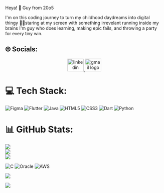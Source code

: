 
Heya! 👋 Guy from 20o5


I'm on this coding journey to turn my childhood daydreams into digital thingy
🧑‍💻staring at my screen with something irrevelant running inside my brains 
I'm guy who does learning, making epic fails, and throwing a party for every tiny win.



## 🌐 Socials:
<div align="center">
  <a href="https://www.linkedin.com/in/lokesh-ram-chand-b-b276bb291/?originalSubdomain=in" target="_blank">
    <img src="https://raw.githubusercontent.com/maurodesouza/profile-readme-generator/master/src/assets/icons/social/linkedin/default.svg" width="52" height="40" alt="linkedin logo"  />
  </a>
  <a href="lokeshramchand@gmail.com" target="_blank">
    <img src="https://raw.githubusercontent.com/maurodesouza/profile-readme-generator/master/src/assets/icons/social/gmail/default.svg" width="52" height="40" alt="gmail logo"  />
  </a>
</div>

###
# 💻 Tech Stack:
![Figma](https://img.shields.io/badge/figma-%23F24E1E.svg?style=flat-square&logo=figma&logoColor=white) ![Flutter](https://img.shields.io/badge/Flutter-%2302569B.svg?style=flat-square&logo=Flutter&logoColor=white) ![Java](https://img.shields.io/badge/java-%23ED8B00.svg?style=flat-square&logo=openjdk&logoColor=white) ![HTML5](https://img.shields.io/badge/html5-%23E34F26.svg?style=flat-square&logo=html5&logoColor=white) ![CSS3](https://img.shields.io/badge/css3-%231572B6.svg?style=flat-square&logo=css3&logoColor=white) ![Dart](https://img.shields.io/badge/dart-%230175C2.svg?style=flat-square&logo=dart&logoColor=white) ![Python](https://img.shields.io/badge/python-3670A0?style=flat-square&logo=python&logoColor=ffdd54)
# 📊 GitHub Stats:
![](https://github-readme-stats.vercel.app/api?username=lokeshramchand-ctrl&theme=dark&hide_border=false&include_all_commits=true&count_private=true)<br/>
![](https://github-readme-streak-stats.herokuapp.com/?user=lokeshramchand-ctrl&theme=dark&hide_border=false)<br/>
![](https://github-readme-stats.vercel.app/api/top-langs/?username=lokeshramchand-ctrl&theme=dark&hide_border=false&include_all_commits=true&count_private=true&layout=compact)


![C](https://img.shields.io/badge/c-%2300599C.svg?style=flat&logo=c&logoColor=white) ![Oracle](https://img.shields.io/badge/Oracle-F80000?style=flat&logo=oracle&logoColor=white) ![AWS](https://img.shields.io/badge/AWS-%23FF9900.svg?style=flat&logo=amazon-aws&logoColor=white)


![](https://github-readme-stats.vercel.app/api?username=lokeshramchand-ctrl&theme=nord&hide_border=false&include_all_commits=false&count_private=false)<br/>


![](https://quotes-github-readme.vercel.app/api?type=horizontal&theme=tokyonight)
<br clear="both">




